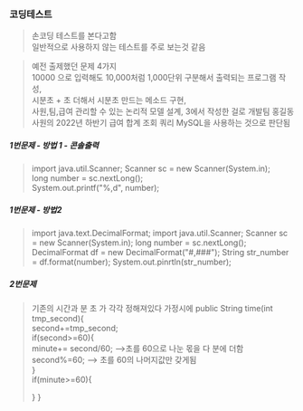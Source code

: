 ### 코딩테스트
> 손코딩 테스트를 본다고함  
> 일반적으로 사용하지 않는 테스트를 주로 보는것 같음

>예전 출제했던 문제 4가지  
	10000 으로 입력해도 10,000처럼 1,000단위 구분해서 출력되는 프로그램 작성,   
	시분초 + 초 더해서 시분초 만드는 메소드 구현,   
	사원,팀,급여 관리할 수 있는 논리적 모델 설계, 3에서 작성한 걸로 개발팀 홍길동 사원의 2022년 하반기 급여 합계 조회 쿼리
> MySQL을 사용하는 것으로 판단됨  

##### 1번문제 - 방법 1 - 콘솔출력
> import java.util.Scanner;
> Scanner sc = new Scanner(System.in);  
> long number = sc.nextLong();  
> System.out.printf("%,d", number);

##### 1번문제 - 방법2
> import java.text.DecimalFormat;
> import java.util.Scanner;
> Scanner sc = new Scanner(System.in);
> long number = sc.nextLong();
> DecimalFormat df = new DecimalFormat("#,###");
> String str_number = df.format(number);
> System.out.pinrtln(str_number);

##### 2번문제
> 기존의 시간과 분 초 가 각각 정해져있다 가정시에
>public String time(int tmp_second){  
>	second+=tmp_second;  
>	if(second>=60){  
>		minute+= second/60; -->초를 60으로 나눈 몫을 다 분에 더함  
>		second%=60; --> 초를 60의 나머지값만 갖게됨  
>	}  
>	if(minute>=60){  
>	  
>	}
>}  